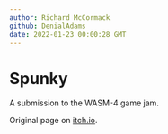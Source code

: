 ```yaml
---
author: Richard McCormack
github: DenialAdams
date: 2022-01-23 00:00:28 GMT
---
```


# Spunky

A submission to the WASM-4 game jam.

Original page on [itch.io](https://brickcodes.itch.io/spunky).
